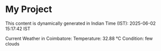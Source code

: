 # My Project

This content is dynamically generated in Indian Time (IST): 2025-06-02 15:17:42 IST


Current Weather in Coimbatore:
Temperature: 32.88 °C
Condition: few clouds
